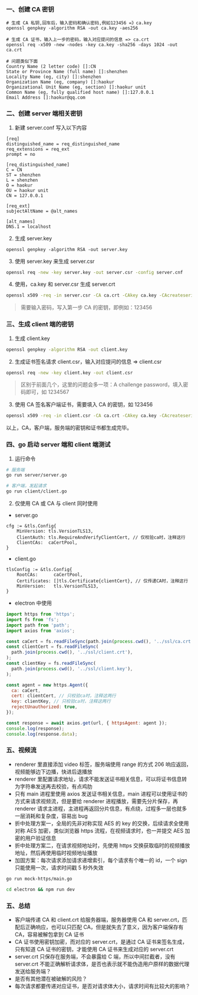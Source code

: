 ### 一、创建 CA 密钥

```shell
# 生成 CA 私钥,回车后，输入密码和确认密码,例如123456 =》ca.key
openssl genpkey -algorithm RSA -out ca.key -aes256

# 生成 CA 证书，输入上一步的密码，输入对应提问的信息 => ca.crt
openssl req -x509 -new -nodes -key ca.key -sha256 -days 1024 -out ca.crt

# 问题类似下面
Country Name (2 letter code) []:CN
State or Province Name (full name) []:shenzhen
Locality Name (eg, city) []:shenzhen
Organization Name (eg, company) []:haokur
Organizational Unit Name (eg, section) []:haokur unit
Common Name (eg, fully qualified host name) []:127.0.0.1
Email Address []:haokur@qq.com
```

### 二、创建 server 端相关密钥

1. 新建 server.conf 写入以下内容

```shell
[req]
distinguished_name = req_distinguished_name
req_extensions = req_ext
prompt = no

[req_distinguished_name]
C = CN
ST = shenzhen
L = shenzhen
O = haokur
OU = haokur unit
CN = 127.0.0.1

[req_ext]
subjectAltName = @alt_names

[alt_names]
DNS.1 = localhost
```

2. 生成 server.key

```shell
openssl genpkey -algorithm RSA -out server.key
```

3. 使用 server.key 来生成 server.csr

```sh
openssl req -new -key server.key -out server.csr -config server.cnf
```

4. 使用，ca.key 和 server.csr 生成 server.crt

```sh
openssl x509 -req -in server.csr -CA ca.crt -CAkey ca.key -CAcreateserial -out server.crt -days 500 -sha256 -extfile server.cnf -extensions req_ext
```

> 需要输入密码，写入第一步 CA 的密钥，即例如：123456

### 三、生成 client 端的密钥

1. 生成 client.key

```sh
openssl genpkey -algorithm RSA -out client.key
```

2. 生成证书签名请求 client.csr，输入对应提问的信息 => client.csr

```sh
openssl req -new -key client.key -out client.csr
```

> 区别于前面几个，这里的问题会多一项：A challenge password，填入密码即可，如 1234567

3. 使用 CA 签名客户端证书，需要填入 CA 的密钥，如 123456

```sh
openssl x509 -req -in client.csr -CA ca.crt -CAkey ca.key -CAcreateserial -out client.crt -days 365 -sha256
```

以上，CA，客户端，服务端的密钥和证书都生成完毕。

### 四、go 启动 server 端和 client 端测试

1. 运行命令

```sh
# 服务端
go run server/server.go

# 客户端，发起请求
go run client/client.go
```

2. 仅使用 CA 或 CA 与 client 同时使用

- server.go

```golang
cfg := &tls.Config{
    MinVersion: tls.VersionTLS13,
    ClientAuth: tls.RequireAndVerifyClientCert, // 仅校验ca时，注释这行
    ClientCAs:  caCertPool,
}
```

- client.go

```golang
tlsConfig := &tls.Config{
    RootCAs:      caCertPool,
    Certificates: []tls.Certificate{clientCert}, // 仅传递CA时，注释这行
    MinVersion:   tls.VersionTLS13,
}
```

- electron 中使用

```javascript
import https from 'https';
import fs from 'fs';
import path from 'path';
import axios from 'axios';

const caCert = fs.readFileSync(path.join(process.cwd(), '../ssl/ca.crt'));
const clientCert = fs.readFileSync(
  path.join(process.cwd(), '../ssl/client.crt'),
);
const clientKey = fs.readFileSync(
  path.join(process.cwd(), '../ssl/client.key'),
);

const agent = new https.Agent({
  ca: caCert,
  cert: clientCert, // 只校验ca时，注释这两行
  key: clientKey, // 只校验ca时，注释这两行
  rejectUnauthorized: true,
});

const response = await axios.get(url, { httpsAgent: agent });
console.log(response);
console.log(response.data);
```

### 五、视频流

- renderer 里直接添加 video 标签，服务端使用 range 的方式 206 响应返回，视频能够边下边播，快进后退播放
- renderer 里配置请求地址，请求不能发送证书相关信息，可以将证书信息转为字符串发送再去校验，有点鸡肋
- 只有 main 进程里使用 axios 发送证书相关信息，main 进程可以使用证书的方式来请求视频流，但是要给 renderer 进程播放，需要先分片保存，再 renderer 请求主进程，主进程再返回分片信息，有点绕，过程多一层也就多一层消耗和复杂度，容易出 bug
- 折中处理方案一，全局的先非对称实现 AES 的 key 的交换，后续请求全使用对称 AES 加密，类似浏览器 https 流程，在视频请求时，也一并提交 AES 加密的用户验证信息
- 折中处理方案二，在请求视频地址时，先使用 https 交换获取临时的视频播放地址，然后再使用临时视频地址播放
- 加固方案：每次请求添加请求递增索引，每个请求有个唯一的 id，一个 sign 只能使用一次，请求时间戳 5 秒外失效

```sh
go run mock-https/main.go

cd electron && npm run dev
```

### 五、总结

- 客户端传递 CA 和 client.crt 给服务器端，服务器使用 CA 和 server.crt，匹配后正确响应，也可以只匹配 CA，但是就失去了意义，因为客户端保存有 CA，容易被解包拿到 CA 证书
- CA 证书使用密钥加密，而对应的 server.crt，是通过 CA 证书来签名生成，只有知道 CA 证书的密钥，才能使用 CA 证书来生成对应的 server.crt
- server.crt 只保存在服务端，不会暴露给 C 端，所以中间拦截者，没有 server.crt 不能正确解析请求体，是否也表示就不能伪造用户原样的数据代理发送给服务端？
- 是否有其他潜在被破解的风险？
- 每次请求都要传递对应证书，是否对请求体大小，请求时间有比较大的影响？
